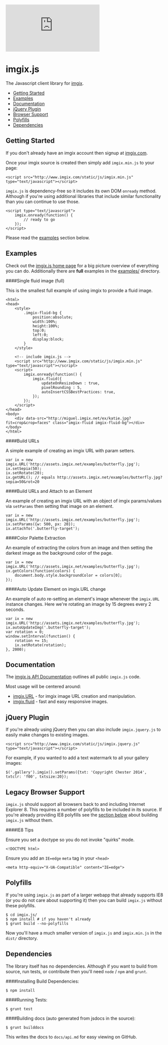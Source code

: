 ![imgix logo](https://assets.imgix.net/imgix-logo-web-2014.pdf?page=2&fm=png&w=200&h=200)

imgix.js
========

The Javascript client library for [imgix](http://www.imgix.com).

* [Getting Started](#getting-started)
* [Examples](#examples)
* [Documentation](#docs)
* [jQuery Plugin](#jquery)
* [Browser Support](#browser-support)
* [Polyfills](#polyfills)
* [Dependencies](#dependencies)

<a name="getting-started"></a>
Getting Started
---------------

If you don't already have an imgix account then signup at [imgix.com](http://www.imgix.com).

Once your imgix source is created then simply add `imgix.min.js` to your page:

    <script src="http://www.imgix.com/static/js/imgix.min.js" type="text/javascript"></script>


`imgix.js` is dependency-free so it includes its own DOM `onready` method. Although if you're using additional libraries that include similar functionality than you can continue to use those.

    <script type="text/javascript">
        imgix.onready(function() {
            // ready to go
        });
    </script>


Please read the [examples](#examples) section below.

<a name="examples"></a>
Examples
--------

Check out the [imgix.js home page](http://www.imgix.com/imgix-js) for a big picture overview of everything you can do. Additionally there are __full__ examples in the [examples/](examples/) directory.


####Single fluid image (full)

This is the smallest full example of using imgix to provide a fluid image.


	<html>
	<head>
		<style>
			.imgix-fluid-bg {
				position:absolute;
				width:100%;
				height:100%;
				top:0;
				left:0;
				display:block;
			}
		</style>

		<!-- include imgix.js -->
		<script src="http://www.imgix.com/static/js/imgix.min.js" type="text/javascript"></script>
		<script>
			imgix.onready(function() {
				imgix.fluid({
					updateOnResizeDown : true,
					pixelRounding : 5,
					autoInsertCSSBestPractices: true,
				});
			});
		</script>
	</head>
	<body>
		<div data-src="http://miguel.imgix.net/ex/katie.jpg?fit=crop&crop=faces" class="imgix-fluid imgix-fluid-bg"></div>
	</body>
	</html>

####Build URLs

A simple example of creating an imgix URL with param setters.

    var ix = new imgix.URL('http://assets.imgix.net/examples/butterfly.jpg');
    ix.setSepia(50);
    ix.setRotate(20);
    ix.getURL(); // equals http://assets.imgix.net/examples/butterfly.jpg?sepia=50&rot=20

####Build URLs and Attach to an Element

An example of creating an imgix URL with an object of imgix params/values via `setParams` then setting that image on an element.

    var ix = new imgix.URL('http://assets.imgix.net/examples/butterfly.jpg');
    ix.setParams({w: 500, px: 20});
    ix.attachTo('.butterfly-target');


####Color Palette Extraction

An example of extracting the colors from an image and then setting the darkest image as the background color of the page.

    var ix = new imgix.URL('http://assets.imgix.net/examples/butterfly.jpg');
    ix.getColors(function(colors) {
        document.body.style.backgroundColor = colors[0];
    });

####Auto Update Element on imgix.URL change

An example of auto re-setting an element's image whenever the `imgix.URL` instance changes. Here we're rotating an image by 15 degrees every 2 seconds.

    var ix = new imgix.URL('http://assets.imgix.net/examples/butterfly.jpg');
    ix.autoUpdateImg('.butterfly-target');
    var rotation = 0;
    window.setInterval(function() {
        rotation += 15;
        ix.setRotate(rotation);
    }, 2000);

<a name="docs"></a>
Documentation
-------------

The [imgix.js API Documentation](docs/api.md) outlines all public `imgix.js` code.


Most usage will be centered around:

* [imgix.URL](docs/api.md#imgix.URL) - for imgix image URL creation and manipulation.
* [imgix.fluid](docs/api.md#imgix.fluid) - fast and easy responsive images.


<a name="jquery"></a>
jQuery Plugin
-------------

If you're already using jQuery then you can also include `imgix.jquery.js` to easily make changes to existing images. 

    <script src="http://www.imgix.com/static/js/imgix.jquery.js" type="text/javascript"></script>

For example, if you wanted to add a text watermark to all your gallery images:

    $('.gallery').imgix().setParams({txt: 'Copyright Chester 2014', txtclr: 'f00', txtsize:20});

<a name="browser-support"></a>
Legacy Browser Support
----------------------

`imgix.js` should support all browsers back to and including Internet Explorer 8. This requires a number of polyfills to be included in its source. If you're already providing IE8 polyfills see the [section below](#polyfills) about building `imgix.js` without them. 

####IE8 Tips

Ensure you set a doctype so you do not invoke "quirks" mode.

    <!DOCTYPE html>

Ensure you add an `IE=edge` `meta` tag in your `<head>`

    <meta http-equiv="X-UA-Compatible" content="IE=edge">

<a name="polyfills"></a>
Polyfills
---------

If you're using `imgix.js` as part of a larger webapp that already supports IE8 (or you do not care about supporting it) then you can build `imgix.js` without these polyfills.


    $ cd imgix.js/
    $ npm install # if you haven't already
    $ grunt build --no-polyfills

Now you'll have a much smaller version of `imgix.js` and `imgix.min.js` in the `dist/` directory.

<a name="dependencies"></a>
Dependencies
------------

The library itself has no dependencies. Although if you want to build from source, run tests, or contribute then you'll need `node` / `npm` and `grunt`.

####Installing Build Dependencies:

    $ npm install

####Running Tests:

    $ grunt test

####Building docs (auto generated from jsdocs in the source):

    $ grunt builddocs

This writes the docs to `docs/api.md` for easy viewing on GitHub.
